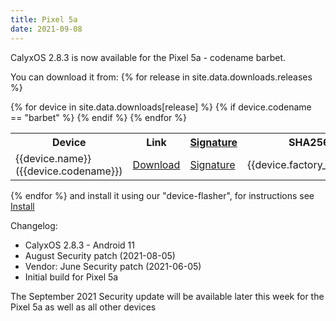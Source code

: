 ```yaml
---
title: Pixel 5a
date: 2021-09-08
---
```


CalyxOS 2.8.3 is now available for the Pixel 5a - codename barbet.

You can download it from:
{% for release in site.data.downloads.releases %}
<table class="table table-striped download">
  <tr><th>Device</th><th>Link</th><th><a href="{{ '/get/verify' | relative_url }}">Signature</a></th><th>SHA256</th></tr>
{% for device in site.data.downloads[release] %}
{% if device.codename == "barbet" %}
  <tr>
    <td>{{device.name}} ({{device.codename}})</td>
    <td><a href="{{device.factory_link}}">Download</a></td>
    <td><a href="{{device.factory_link | append: '.minisig' }}">Signature</a></td>
    <td class="hash">{{device.factory_sha256}}</td>
  </tr>
{% endif %}
{% endfor %}
</table>
{% endfor %}
and install it using our "device-flasher", for instructions see <a href="{{ '/install/devices/barbet/' | relative_url }}">Install</a>

Changelog:
* CalyxOS 2.8.3 - Android 11
* August Security patch (2021-08-05)
* Vendor: June Security patch (2021-06-05)
* Initial build for Pixel 5a


The September 2021 Security update will be available later this week for the Pixel 5a as well as all other devices
